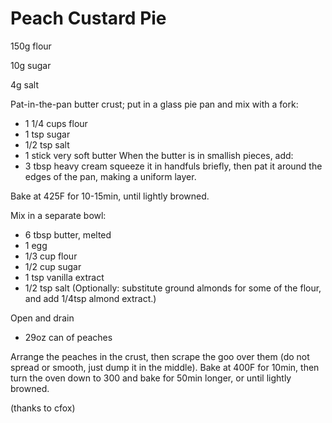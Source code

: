 Peach Custard Pie
=================

150g flour

10g sugar

4g salt





Pat-in-the-pan butter crust; put in a glass pie pan and mix with a fork:

 - 1 1/4 cups flour
 - 1 tsp sugar
 - 1/2 tsp salt
 - 1 stick very soft butter
When the butter is in smallish pieces, add:
 - 3 tbsp heavy cream
squeeze it in handfuls briefly, then pat it around the edges of the pan, making a uniform layer.

Bake at 425F for 10-15min, until lightly browned.

Mix in a separate bowl:
 - 6 tbsp butter, melted
 - 1 egg
 - 1/3 cup flour
 - 1/2 cup sugar
 - 1 tsp vanilla extract
 - 1/2 tsp salt
 (Optionally: substitute ground almonds for some of the flour, and add 1/4tsp almond extract.)

Open and drain
 - 29oz can of peaches

Arrange the peaches in the crust, then scrape the goo over them (do not spread or smooth, just dump it in the middle).
Bake at 400F for 10min, then turn the oven down to 300 and bake for 50min longer, or until lightly browned.

(thanks to cfox)